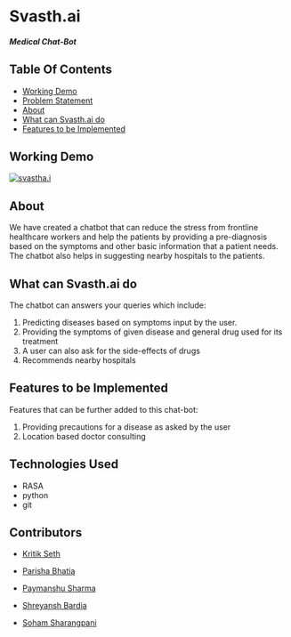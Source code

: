 # Svasth.ai
#### *Medical Chat-Bot*

## Table Of Contents
  - [Working Demo](#working-demo)
  - [Problem Statement ](#problem-statement)
  - [About](#about)
  - [What can Svasth.ai do](#what-can-svasth.ai-do)
  - [Features to be Implemented](#features-to-be-implemented)

  
  
## Working Demo

[![svastha.i](https://img.youtube.com/vi/HrWVF_Gucy0/0.jpg)](https://www.youtube.com/watch?v=HrWVF_Gucy0)



## About
We have created a chatbot that can reduce the stress from frontline healthcare workers and help the patients by providing a pre-diagnosis based on the symptoms and other basic information that a patient needs. The chatbot also helps in suggesting nearby hospitals to the patients.

## What can Svasth.ai do
The chatbot can answers your queries which include:
1. Predicting diseases based on symptoms input by the user.
2. Providing the symptoms of given disease and general drug used for its treatment 
3. A user can also ask for the side-effects of drugs
4. Recommends nearby hospitals

## Features to be Implemented
Features that can be further added to this chat-bot:
1. Providing precautions for a disease as asked by the user
2. Location based doctor consulting 


## Technologies Used
- RASA
- python
- git

## Contributors

- [Kritik Seth](https://github.com/kritikseth)

- [Parisha Bhatia](https://github.com/ParishaKB)

- [Paymanshu Sharma](https://github.com/Paymanshus)

- [Shreyansh Bardia](https://github.com/SHREYANSH-BARDIA)

- [Soham Sharangpani](https://github.com/SohamSharangpani)








 
